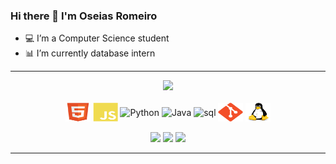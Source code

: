 ### Hi there 👋 I'm Oseias Romeiro
   
- :computer: I’m a Computer Science student
- :bar_chart: I’m currently database intern

---

<div align="center">
  <a href="https://github.com/oseias-romeiro">
    <img height="150em" src="https://github-readme-stats.vercel.app/api/top-langs/?username=oseias-romeiro&&theme=gotham&hide_border=false&&layout=compact"/>
  </a>
</div>

<div align="center" valign="top"><br>
    <img align="center" alt="HTML" height="30" width="40" src="https://raw.githubusercontent.com/devicons/devicon/master/icons/html5/html5-original.svg">
    <img align="center" alt="Js" height="30" width="40" src="https://raw.githubusercontent.com/devicons/devicon/master/icons/javascript/javascript-plain.svg">
    <img align="center" alt="Python" height="30" width="40" src="https://cdn.iconscout.com/icon/free/png-256/python-3521655-2945099.png">
    <img align="center" alt="Java" height="30" width="30" src="https://dev.java/assets/images/java-logo-vert-blk.png">
    <img align="center" alt="sql" height="40" width="40" src="https://miro.medium.com/max/530/1*1fc2dDk1RywRv6nDw_EE_A.png">
    <img align="center" alt="git" height="30" width="40" src="https://raw.githubusercontent.com/devicons/devicon/master/icons/git/git-original.svg">
    <img align="center" alt="linux" height="30" width="40" src="https://raw.githubusercontent.com/devicons/devicon/master/icons/linux/linux-original.svg">
</div><br>

<div align="center">
  <a href="https://www.instagram.com/__oseias/" target="_blank"><img src="https://img.shields.io/badge/-Instagram-%23E4405F?style=for-the-badge&logo=instagram&logoColor=white" target="_blank"></a>
  <a href="https://www.linkedin.com/in/oseias-romeiro" target="_blank"><img src="https://img.shields.io/badge/-LinkedIn-%230077B5?style=for-the-badge&logo=linkedin&logoColor=white" target="_blank"></a> 
  <a href="mailto:oseiasromeirom@gmail.com"><img src="https://img.shields.io/badge/-Gmail-%23333?style=for-the-badge&logo=gmail&logoColor=white" target="_blank"></a>
</div>

---
